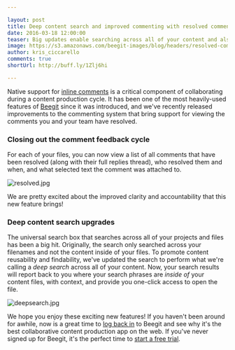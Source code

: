 ```yaml
---

layout: post
title: Deep content search and improved commenting with resolved comments
date: 2016-03-18 12:00:00
teaser: Big updates enable searching across all of your content and also provide end-to-end comment visibility.
image: https://s3.amazonaws.com/beegit-images/blog/headers/resolved-comments-and-content-search-upgrades.jpg
author: kris_ciccarello
comments: true
shortUrl: http://buff.ly/1Zlj6hi

---
```


Native support for [inline comments](http://blog.beegit.com/platform/2014/10/07/inline-comments-release/) is a critical component of collaborating during a content production cycle. It has been one of the most heavily-used features of [Beegit](https://beegit.com/) since it was introduced, and we've recently released improvements to the commenting system that bring support for viewing the comments you and your team have resolved.

### Closing out the comment feedback cycle

For each of your files, you can now view a list of all comments that have been resolved (along with their full replies thread), who resolved them and when, and what selected text the comment was attached to.

![resolved.jpg](https://ucarecdn.com/5097f67b-d7b3-4eb2-8b57-dbbcc2b1b10a/)

We are pretty excited about the improved clarity and accountability that this new feature brings!

### Deep content search upgrades

The universal search box that searches across all of your projects and files has been a big hit. Originally, the search only searched across your filenames and not the content inside of your files. To promote content reusability and findability, we've updated the search to perform what we're calling a _deep search_ across all of your content. Now, your search results will report back to you where your search phrases are _inside of_ your content files, with context, and provide you one-click access to open the file.

![deepsearch.jpg](https://ucarecdn.com/30824074-62b9-4cdf-8f66-312f35465bac/)

We hope you enjoy these exciting new features! If you haven't been around for awhile, now is a great time to [log back in](https://beegit.com/login) to Beegit and see why it's the best collaborative content production app on the web. If you've never signed up for Beegit, it's the perfect time to [start a free trial](https://beegit.com/signup/starter).
